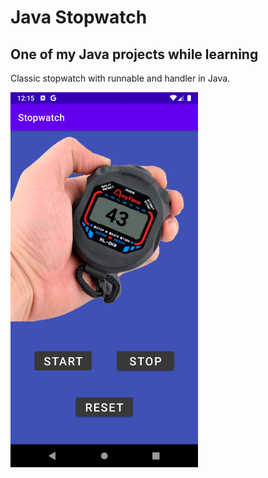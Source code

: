 # Java Stopwatch
## One of my Java projects while learning

Classic stopwatch with runnable and handler in Java.

<img src="https://raw.githubusercontent.com/isikenes/javastopwatch/main/ss.png" width=300>